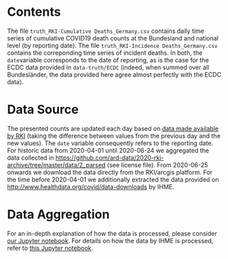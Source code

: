 # Contents

The file `truth_RKI-Cumulative Deaths_Germany.csv` contains daily time series of cumulative COVID19 death counts at the Bundesland and national level (by reporting date). The file `truth_RKI-Incidence Deaths_Germany.csv` contains the correponding time series of incident deaths. In both, the `date`variable corresponds to the date of reporting, as is the case for the ECDC data provided in `data-truth/ECDC` (indeed, when summed over all Bundesländer, the data provided here agree almost perfectly with the ECDC data).

# Data Source

The presented counts are updated each day based on [data made available by RKI](https://npgeo-corona-npgeo-de.hub.arcgis.com/datasets/dd4580c810204019a7b8eb3e0b329dd6_0) (taking the difference between values from the previous day and the new values). The `date` variable consequently refers to the reporting date. For historic data from 2020-04-01 until 2020-06-24 we aggregated the data collected in https://github.com/ard-data/2020-rki-archive/tree/master/data/2_parsed (see license file). From 2020-06-25 onwards we download the data directly from the RKI/arcgis platform. For the time before 2020-04-01 we additionally extracted the data provided on http://www.healthdata.org/covid/data-downloads by IHME.

# Data Aggregation

For an in-depth explanation of how the data is processed, please consider [our Jupyter notebook](https://github.com/KITmetricslab/covid19-forecast-hub-de/blob/master/code/auto_download/ard_data.ipynb). 
For details on how the data by IHME is processed, refer to [this Jupyter notebook](https://github.com/KITmetricslab/covid19-forecast-hub-de/blob/master/code/auto_download/add_IHME_truth.ipynb).
